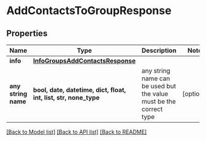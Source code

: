 # AddContactsToGroupResponse


## Properties
Name | Type | Description | Notes
------------ | ------------- | ------------- | -------------
**info** | [**InfoGroupsAddContactsResponse**](InfoGroupsAddContactsResponse.md) |  | 
**any string name** | **bool, date, datetime, dict, float, int, list, str, none_type** | any string name can be used but the value must be the correct type | [optional]

[[Back to Model list]](../../README.md#models) [[Back to API list]](../../README.md#available-methods) [[Back to README]](../../README.md)


